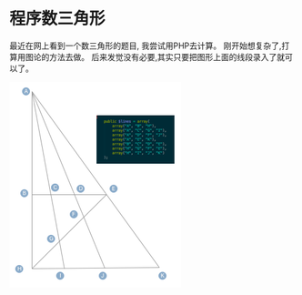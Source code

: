 # 程序数三角形

最近在网上看到一个数三角形的题目, 我尝试用PHP去计算。
刚开始想复杂了,打算用图论的方法去做。
后来发觉没有必要,其实只要把图形上面的线段录入了就可以了。

![三角形](img.png)